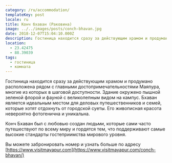 ```yaml
---
category: /ru/accommodation/
templateKey: post
locale: ru
title: Конч бхаван (Раковина)
image: ../../images/posts/conch-bhavan.jpg
date: 2018-12-07T15:04:10.000Z
description: Гостиница находится сразу за действующим храмом и продумано расположена рядом с главными достопримечательностями Маяпура, многие из которых в шаговой доступности и окружена пышной зеленой флорой и фауной с великолепным видом на кампус.
location:
  - 23.42475
  - 88.39039
tags:
  - гостиница
  - комната
---
```


Гостиница находится сразу за действующим храмом и продумано расположена рядом с главными достопримечательностями Маяпура, многие из которых в шаговой доступности.
Здание окружено пышной зеленой флорой и фауной с великолепным видом на кампус. Бхаван является идеальным местом для деловых путешественников и семей, которые хотят отдохнуть от городской суеты. Его живописная красота невероятно фотогенична и уникальна.

Конч Бхаван был с любовью создан людьми, которые сами часто путешествуют по всему миру и гордятся тем, что поддерживают самые высокие стандарты гостеприимства мирового уровня.

Вы можете забронировать номер и узнать больше по адресу [https://www.visitmayapur.com](https://www.visitmayapur.com/conch-bhavan/)
